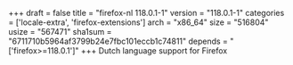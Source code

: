 +++
draft = false
title = "firefox-nl 118.0.1-1"
version = "118.0.1-1"
categories = ['locale-extra', 'firefox-extensions']
arch = "x86_64"
size = "516804"
usize = "567471"
sha1sum = "6711710b5964af3799b24e7fbc101eccb1c74811"
depends = "['firefox>=118.0.1']"
+++
Dutch language support for Firefox